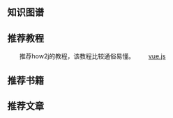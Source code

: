 ## 知识图谱

## 推荐教程
　　推荐how2j的教程，该教程比较通俗易懂。
　　[vue.js](http://how2j.cn/k/boostrap/boostrap-tutorial/538.html)

## 推荐书籍

## 推荐文章